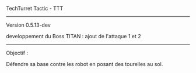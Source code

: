 TechTurret Tactic - TTT

---------------

Version 0.5.13-dev

developpement du Boss TITAN : ajout de l'attaque 1 et 2

----------------


Objectif : 

Défendre sa base contre les robot en posant des tourelles au sol.
